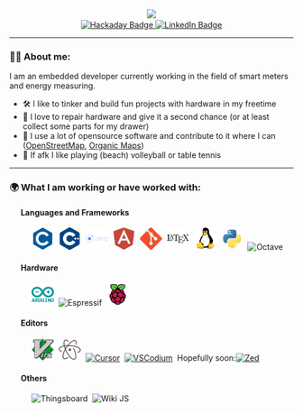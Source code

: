 <div id="header" align="center">
  <img src="https://user-images.githubusercontent.com/37423773/200089343-5ed775ca-732c-4baa-9a22-252bba03eb38.png" width="300px" />
  <div id="badges">
    <a href="https://hackaday.io/MrMime">
      <img src="https://img.shields.io/badge/Hackaday-black?style=for-the-badge&logo=hackaday&logoColor=white" alt="Hackaday Badge"/>
    </a>
    <a href="https://de.linkedin.com/in/lennart-brun-3272ba183">
      <img src="https://img.shields.io/badge/LinkedIn-blue?style=for-the-badge&logo=linkedin&logoColor=white" alt="LinkedIn Badge"/>
    </a>
  </div>
</div>

---

### :technologist: About me:
I am an embedded developer currently working in the field of smart meters and energy measuring.
* :hammer_and_wrench: I like to tinker and build fun projects with hardware in my freetime
* :seedling: I love to repair hardware and give it a second chance (or at least collect some parts for my drawer)
* :open_book: I use a lot of opensource software and contribute to it where I can ([OpenStreetMap](https://www.openstreetmap.org/#map=7/51.330/10.453), [Organic Maps](https://organicmaps.app/))
* :ping_pong: If afk I like playing (beach) volleyball or table tennis

---

### :earth_africa: What I am working or have worked with:

#### &nbsp;&nbsp;&nbsp;&nbsp;&nbsp; Languages and Frameworks
<div>
  &nbsp;&nbsp;&nbsp;&nbsp;&nbsp;&nbsp;&nbsp;&nbsp;&nbsp;
  <img src="https://github.com/devicons/devicon/blob/master/icons/c/c-plain.svg" title="C" alt="C" width="40" />&nbsp;
  <img src="https://github.com/devicons/devicon/blob/master/icons/cplusplus/cplusplus-plain.svg" title="C++" alt="C++" width="40" />&nbsp;
  <img src="https://github.com/devicons/devicon/blob/master/icons/ionic/ionic-original-wordmark.svg" title="Ionic" alt="Ionic" width="40" />&nbsp;
  <img src="https://github.com/devicons/devicon/blob/master/icons/angularjs/angularjs-plain.svg" title="Angular" alt="Angular" width="40" />&nbsp;
  <img src="https://github.com/devicons/devicon/blob/master/icons/git/git-original.svg" title="git" alt="git" width="40" />&nbsp;
  <img src="https://github.com/devicons/devicon/blob/master/icons/latex/latex-original.svg" title="Latex" alt="Latex" width="40" />&nbsp;
  <img src="https://github.com/devicons/devicon/blob/master/icons/linux/linux-original.svg" title="Linux" alt="Linux" width="40" />&nbsp;
  <img src="https://github.com/devicons/devicon/blob/master/icons/python/python-original.svg" title="Python" alt="Python" width="40" />&nbsp;
  <img src="https://octave.org/img/octave-logo.svg" title="Octave" alt="Octave" width="40" />&nbsp;
</div>

#### &nbsp;&nbsp;&nbsp;&nbsp;&nbsp; Hardware
<div>
  &nbsp;&nbsp;&nbsp;&nbsp;&nbsp;&nbsp;&nbsp;&nbsp;&nbsp;
  <img src="https://github.com/devicons/devicon/blob/master/icons/arduino/arduino-original-wordmark.svg" title="Arduino" alt="Arduino" width="40" />&nbsp;
  <img src="https://www.espressif.com/sites/all/themes/espressif/logo-black.svg" title="Espressif" alt="Espressif" width="100" height="40" />&nbsp;
  <img src="https://github.com/devicons/devicon/blob/master/icons/raspberrypi/raspberrypi-original.svg" title="Raspberry Pi" alt="Raspberry Pi" width="40" />&nbsp;
</div>

#### &nbsp;&nbsp;&nbsp;&nbsp;&nbsp; Editors
<div>
  &nbsp;&nbsp;&nbsp;&nbsp;&nbsp;&nbsp;&nbsp;&nbsp;&nbsp;
  <a href="https://www.vim.org/"><img src="https://github.com/devicons/devicon/blob/master/icons/vim/vim-original.svg" title="Vim" alt="Vim" width="40" /></a>&nbsp;
  <a href="https://github.com/atom/atom"><img src="https://github.com/devicons/devicon/blob/master/icons/atom/atom-original.svg" title="Atom" alt="Atom" width="40" /></a>&nbsp;
  <a href="https://www.cursor.so/"><img src="https://www.cursor.so/logo.svg" title="Cursor" alt="Cursor" width="40" /></a>&nbsp;
  <a href="https://vscodium.com/"><img src="https://user-images.githubusercontent.com/37423773/229238151-a00b61a7-c8e1-4e42-8c34-96d43583460b.png" title="VSCodium" alt="VSCodium" width="40" /></a>&nbsp;
  <span>Hopefully soon:<a href="https://zed.dev/"><img src="https://avatars.githubusercontent.com/u/79345384?s=200&v=4" title="Zed" alt="Zed" width="40" /></a></span>&nbsp;
</div>

#### &nbsp;&nbsp;&nbsp;&nbsp;&nbsp; Others
<div>
  &nbsp;&nbsp;&nbsp;&nbsp;&nbsp;&nbsp;&nbsp;&nbsp;&nbsp;
  <img src="https://user-images.githubusercontent.com/37423773/200093706-d532b19e-5c3f-486e-9068-82b6b7cfe2fa.svg" title="Thingsboard" alt="Thingsboard" width="150" />&nbsp;
  <img src="https://js.wiki/img/wikijs-full-2021.b840e376.svg" title="Wiki JS" alt="Wiki JS" height="30" />&nbsp;
</div>
